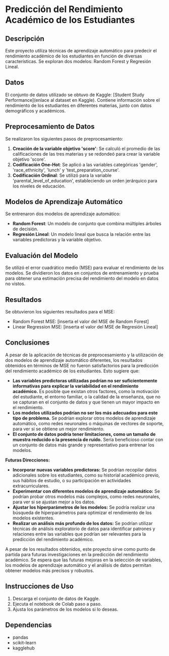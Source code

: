 # Predicción del Rendimiento Académico de los Estudiantes

## Descripción

Este proyecto utiliza técnicas de aprendizaje automático para predecir el rendimiento académico de los estudiantes en función de diversas características. Se exploran dos modelos: Random Forest y Regresión Lineal.

## Datos

El conjunto de datos utilizado se obtuvo de Kaggle: [Student Study Performance](enlace al dataset en Kaggle). Contiene información sobre el rendimiento de los estudiantes en diferentes materias, junto con datos demográficos y académicos.

## Preprocesamiento de Datos

Se realizaron los siguientes pasos de preprocesamiento:

1. **Creación de la variable objetivo 'score'**: Se calculó el promedio de las calificaciones de las tres materias y se redondeó para crear la variable objetivo 'score'.
2. **Codificación One-Hot**: Se aplicó a las variables categóricas 'gender', 'race_ethnicity', 'lunch' y 'test_preparation_course'.
3. **Codificación Ordinal**: Se utilizó para la variable 'parental_level_of_education', estableciendo un orden jerárquico para los niveles de educación.

## Modelos de Aprendizaje Automático

Se entrenaron dos modelos de aprendizaje automático:

* **Random Forest**: Un modelo de conjunto que combina múltiples árboles de decisión.
* **Regresión Lineal**: Un modelo lineal que busca la relación entre las variables predictoras y la variable objetivo.

## Evaluación del Modelo

Se utilizó el error cuadrático medio (MSE) para evaluar el rendimiento de los modelos. Se dividieron los datos en conjuntos de entrenamiento y prueba para obtener una estimación precisa del rendimiento del modelo en datos no vistos.

## Resultados

Se obtuvieron los siguientes resultados para el MSE:

* Random Forest MSE: [inserta el valor del MSE de Random Forest]
* Linear Regression MSE: [inserta el valor del MSE de Regresión Lineal]

## Conclusiones

A pesar de la aplicación de técnicas de preprocesamiento y la utilización de dos modelos de aprendizaje automático diferentes, los resultados obtenidos en términos de MSE no fueron satisfactorios para la predicción del rendimiento académico de los estudiantes. Esto sugiere que:

* **Las variables predictoras utilizadas podrían no ser suficientemente informativas para explicar la variabilidad en el rendimiento académico.** Es posible que existan otros factores, como la motivación del estudiante, el entorno familiar, o la calidad de la enseñanza, que no se capturan en el conjunto de datos y que tienen un mayor impacto en el rendimiento.
* **Los modelos utilizados podrían no ser los más adecuados para este tipo de problema.** Se podrían explorar otros modelos de aprendizaje automático, como redes neuronales o máquinas de vectores de soporte, para ver si se obtiene un mejor rendimiento.
* **El conjunto de datos podría tener limitaciones, como un tamaño de muestra reducido o la presencia de ruido.** Sería beneficioso contar con un conjunto de datos más grande y representativo para entrenar los modelos.

**Futuras Direcciones:**

* **Incorporar nuevas variables predictoras:** Se podrían recopilar datos adicionales sobre los estudiantes, como su historial académico previo, sus hábitos de estudio, o su participación en actividades extracurriculares.
* **Experimentar con diferentes modelos de aprendizaje automático:** Se podrían probar otros modelos más complejos, como redes neuronales, para ver si se ajustan mejor a los datos.
* **Ajustar los hiperparámetros de los modelos:** Se podría realizar una búsqueda de hiperparámetros para optimizar el rendimiento de los modelos existentes.
* **Realizar un análisis más profundo de los datos:** Se podrían utilizar técnicas de análisis exploratorio de datos para identificar patrones y relaciones entre las variables que podrían ser relevantes para la predicción del rendimiento académico.

A pesar de los resultados obtenidos, este proyecto sirve como punto de partida para futuras investigaciones en la predicción del rendimiento académico. Se espera que las futuras mejoras en la selección de variables, los modelos de aprendizaje automático y el análisis de datos permitan obtener modelos más precisos y robustos.

## Instrucciones de Uso

1. Descarga el conjunto de datos de Kaggle.
2. Ejecuta el notebook de Colab paso a paso.
3. Ajusta los parámetros de los modelos si lo deseas.

## Dependencias

* pandas
* scikit-learn
* kagglehub
